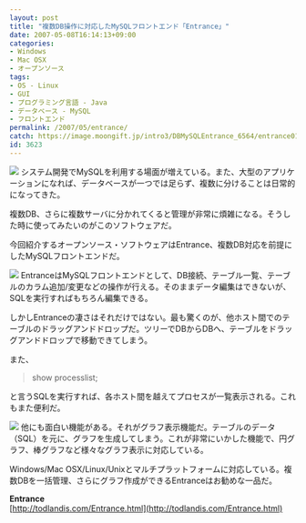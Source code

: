 ```yaml
---
layout: post
title: "複数DB操作に対応したMySQLフロントエンド「Entrance」"
date: 2007-05-08T16:14:13+09:00
categories:
- Windows
- Mac OSX
- オープンソース
tags: 
- OS - Linux
- GUI
- プログラミング言語 - Java
- データベース - MySQL
- フロントエンド
permalink: /2007/05/entrance/
catch: https://image.moongift.jp/intro3/DBMySQLEntrance_6564/entrance01_thumb2.png
id: 3623
---
```

[![](https://image.moongift.jp/intro3/DBMySQLEntrance_6564/entrance03_thumb1.png)](https://image.moongift.jp/intro3/DBMySQLEntrance_6564/entrance033.png) システム開発でMySQLを利用する場面が増えている。また、大型のアプリケーションになれば、データベースが一つでは足らず、複数に分けることは日常的になってきた。   
  
複数DB、さらに複数サーバに分かれてくると管理が非常に煩雑になる。そうした時に使ってみたいのがこのソフトウェアだ。   
  
今回紹介するオープンソース・ソフトウェアはEntrance、複数DB対応を前提にしたMySQLフロントエンドだ。   
  
<!--more-->  
  
[![](https://image.moongift.jp/intro3/DBMySQLEntrance_6564/entrance01_thumb2.png)](https://image.moongift.jp/intro3/DBMySQLEntrance_6564/entrance014.png) EntranceはMySQLフロントエンドとして、DB接続、テーブル一覧、テーブルのカラム追加/変更などの操作が行える。そのままデータ編集はできないが、SQLを実行すればもちろん編集できる。   
  
しかしEntranceの凄さはそれだけではない。最も驚くのが、他ホスト間でのテーブルのドラッグアンドドロップだ。ツリーでDBからDBへ、テーブルをドラッグアンドドロップで移動できてしまう。   
  
また、   

> show processlist;

  
と言うSQLを実行すれば、各ホスト間を越えてプロセスが一覧表示される。これもまた便利だ。   
  
[![](https://image.moongift.jp/intro3/DBMySQLEntrance_6564/entrance04_thumb1.png)](https://image.moongift.jp/intro3/DBMySQLEntrance_6564/entrance043.png) 他にも面白い機能がある。それがグラフ表示機能だ。テーブルのデータ（SQL）を元に、グラフを生成してしまう。これが非常にいかした機能で、円グラフ、棒グラフなど様々なグラフ表示に対応している。   
  
Windows/Mac OSX/Linux/Unixとマルチプラットフォームに対応している。複数DBを一括管理、さらにグラフ作成ができるEntranceはお勧めな一品だ。   
  
**Entrance**  
[http://todlandis.com/Entrance.html](http://todlandis.com/Entrance.html)